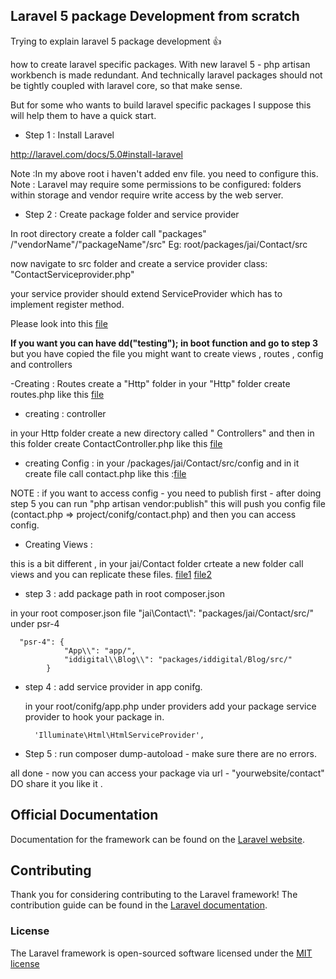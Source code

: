 ## Laravel 5 package Development from scratch 

Trying to explain laravel 5 package development :+1:
 
 how to create laravel specific packages.
 With new laravel 5 - php artisan workbench is made redundant.
 And technically laravel  packages should  not be tightly coupled with laravel core, so that make sense.
 
 But for some who wants to build laravel specific packages  I suppose this will help them to have a quick start.
 
 * Step 1 : Install Laravel
 
 http://laravel.com/docs/5.0#install-laravel
 
 Note :In my above root i haven't added env file. you need to configure this. 
 Note : Laravel may require some permissions to be configured: folders within storage and vendor require write access by the web server.
 
 * Step 2 :  Create package folder and service provider
 
 In root directory create a folder call  "packages" /"vendorName"/"packageName"/src"
 Eg: root/packages/jai/Contact/src
 
 now navigate to src folder and create a service provider class: "ContactServiceprovider.php"
 
  your service provider should extend ServiceProvider which  has to implement register method.
  
  Please look into this [file](https://github.com/jaiwalker/Develop-laravel5-package-/blob/master/packages/jai/Contact/src/ContactServiceprovider.php)
 
  **If you want  you can have dd("testing");  in boot function and go to step 3** 
  but  you have copied the file  you might want to  create views , routes , config   and controllers 
  
  -Creating : Routes create a "Http" folder 
  in  your "Http" folder create  routes.php   like this [file](https://github.com/jaiwalker/Develop-laravel5-package-/blob/master/packages/jai/Contact/src/Http/routes.php)
  
  - creating : controller
  
  in your Http folder create a new directory called  " Controllers"  and then in this folder create ContactController.php
  like this [file](https://github.com/jaiwalker/Develop-laravel5-package-/blob/master/packages/jai/Contact/src/Http/Controllers/ContactController.php)

   - creating Config :
  in your /packages/jai/Contact/src/config and in it create file call contact.php
   like this :[file](https://github.com/jaiwalker/Develop-laravel5-package-/blob/master/packages/jai/Contact/src/config/contact.php)
   
   NOTE : if  you want to access config - you need to publish first - after doing  step 5  you can run "php artisan  vendor:publish" this
    will push  you config file (contact.php => project/conifg/contact.php) and then you can access config.
   
   - Creating Views :
   
   this is a bit different , 
   in your jai/Contact folder crteate a new folder  call views    and  you can replicate these files.
   [file1](https://github.com/jaiwalker/Develop-laravel5-package-/blob/master/packages/jai/Contact/views/contact.blade.php)
   [file2](https://github.com/jaiwalker/Develop-laravel5-package-/blob/master/packages/jai/Contact/views/template.blade.php)
   
  * step 3 : add package path in root composer.json
  
  in your root composer.json  file "jai\\Contact\\": "packages/jai/Contact/src/" under psr-4
  
```
  "psr-4": {
  			"App\\": "app/",
  		  	"iddigital\\Blog\\": "packages/iddigital/Blog/src/"
  		}
```  		
* step 4 : add service provider  in app conifg.

  in  your root/conifg/app.php   under providers add your package service provider to hook your package in.
  ```
	'Illuminate\Html\HtmlServiceProvider',
	```
	
* Step 5 : run  composer dump-autoload - make sure there are no errors.

all done - now you can access  your package via url - "yourwebsite/contact"
DO share it you like it .

	
## Official Documentation

Documentation for the framework can be found on the [Laravel website](http://laravel.com/docs).

## Contributing

Thank you for considering contributing to the Laravel framework! The contribution guide can be found in the [Laravel documentation](http://laravel.com/docs/contributions).

### License

The Laravel framework is open-sourced software licensed under the [MIT license](http://opensource.org/licenses/MIT)
